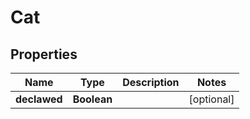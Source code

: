 
# Cat

## Properties
Name | Type | Description | Notes
------------ | ------------- | ------------- | -------------
**declawed** | **Boolean** |  |  [optional]




